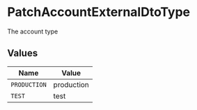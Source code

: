 # PatchAccountExternalDtoType

The account type


## Values

| Name         | Value        |
| ------------ | ------------ |
| `PRODUCTION` | production   |
| `TEST`       | test         |
